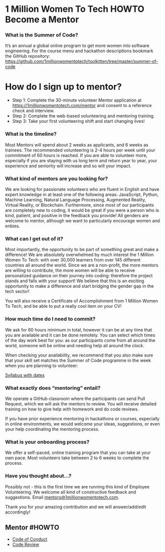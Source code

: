 # 1 Million Women To Tech HOWTO Become a Mentor

### What is the Summer of Code?

It’s an annual a global online program to get more women into software engineering. For the course menu and hackathon descriptions bookmark the GitHub repository: 
https://github.com/1millionwomentotech/toolkitten/tree/master/summer-of-code 

# How do I sign up to mentor?

- Step 1: Complete the 30-minute volunteer Mentor application at https://1millionwomentotech.com/mentor and consent to a reference check and interview.
- Step 2: Complete the web-based volunteering and mentoring training.
- Step 3: Take your first volunteering shift and start changing lives!

### What is the timeline?

Most Mentors will spend about 2 weeks as applicants, and 6 weeks as trainees. The recommended volunteering is 2-4 hours per week until your commitment of 60 hours is reached. If you are able to volunteer more, especially if you are staying with us long term and return year to year, your experience and seniority will increase and so will your impact.

### What kind of mentors are you looking for?

We are looking for passionate volunteers who are fluent in English and have expert knowledge in at least one of the following areas: JavaScript, Python, Machine Learning, Natural Language Processing, Augmented Reality, Virtual Reality, or Blockchain. Furthermore, since most of our participants are completely new to coding, it would be great if you were a person who is kind, patient, and positive in the feedback you provide! All genders are welcome to mentor, although we want to particularly encourage women and enbies.

### What can I get out of it?

Most importantly, the opportunity to be part of something great and make a difference! We are absolutely overwhelmed by much interest the 1 Million Women To Tech: with over 30,000 learners from over 145 different countries all around the world. Since we are a non-profit, the more mentors are willing to contribute, the more women will be able to receive personalized guidance on their journey into coding: therefore the project stands and falls with your support! We believe that this is an exciting opportunity to make a difference and start bridging the gender gap in the tech sector! 

You will also receive a Certificate of Accomplishment from 1 Million Women To Tech, and be able to put a really cool item on your CV!

### How much time do I need to commit?

We ask for 60 hours minimum in total, however it can be at any time that you are available and it can be done remotely. You can select which times of the day work best for you: as our participants come from all around the world, someone will be online and needing help all around the clock.

When checking your availability, we recommend that you also make sure that your skill set matches the Summer of Code programme in the week when you are planning to volunteer:

[Syllabus with dates](/summer-of-code/README.md#Syllabus)

### What exactly does “mentoring” entail?

We operate a GitHub classroom where the participants can send Pull Request, which we will ask the mentors to review. You will receive detailed training on how to give help with homework and do code reviews.

If you have prior experience mentoring in hackathons or courses, especially in online environments, we would welcome your ideas, suggestions, or even your help coordinating the mentoring process.

### What is your onboarding process?

We offer a self-paced, online training program that you can take at your own pace. Most volunteers take between 2 to 6 weeks to complete the process. 

### Have you thought about...?

Possibly not - this is the first time we are running this kind of Employee Volunteering. We welcome all kind of constructive feedback and suggestions. Email mentors@1millionwomentotech.com.

Thank you for your amazing contribution and we will answer/add/edit accordingly!

## Mentor #HOWTO
- [Code of Conduct](code-of-conduct.md)
- [Code Review](code-review.md)

